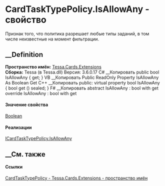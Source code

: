 # CardTaskTypePolicy.IsAllowAny - свойство
Признак того, что политика разрешает любые типы заданий, в том числе
неизвестные на момент фильтрации.
##  __Definition
 **Пространство имён:** [Tessa.Cards.Extensions](N_Tessa_Cards_Extensions.htm)  
 **Сборка:** Tessa (в Tessa.dll) Версия: 3.6.0.17
C# __Копировать
     public bool IsAllowAny { get; }
VB __Копировать
     Public ReadOnly Property IsAllowAny As Boolean
    	Get
C++ __Копировать
     public:
    virtual property bool IsAllowAny {
    	bool get () sealed;
    }
F# __Копировать
     abstract IsAllowAny : bool with get
    override IsAllowAny : bool with get
#### Значение свойства
[Boolean](https://learn.microsoft.com/dotnet/api/system.boolean)
#### Реализации
[ICardTaskTypePolicy.IsAllowAny](P_Tessa_Cards_Extensions_ICardTaskTypePolicy_IsAllowAny.htm)  
##  __См. также
#### Ссылки
[CardTaskTypePolicy - ](T_Tessa_Cards_Extensions_CardTaskTypePolicy.htm)
[Tessa.Cards.Extensions - пространство имён](N_Tessa_Cards_Extensions.htm)
